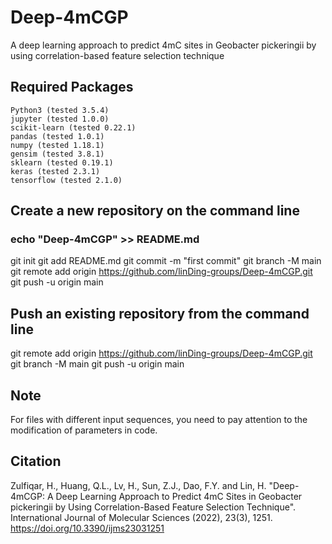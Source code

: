 # Deep-4mCGP
  A deep learning approach to predict 4mC sites in Geobacter pickeringii by using correlation-based feature selection technique
## Required Packages

    Python3 (tested 3.5.4)
    jupyter (tested 1.0.0)
    scikit-learn (tested 0.22.1)
    pandas (tested 1.0.1)
    numpy (tested 1.18.1)
    gensim (tested 3.8.1)
    sklearn (tested 0.19.1)
    keras (tested 2.3.1)
    tensorflow (tested 2.1.0)
    
## Create a new repository on the command line

### echo "Deep-4mCGP" >> README.md
git init
git add README.md
git commit -m "first commit"
git branch -M main
git remote add origin https://github.com/linDing-groups/Deep-4mCGP.git
git push -u origin main

## Push an existing repository from the command line

git remote add origin https://github.com/linDing-groups/Deep-4mCGP.git
git branch -M main
git push -u origin main

## Note

For files with different input sequences, you need to pay attention to the modification of parameters in code.

## Citation

Zulfiqar, H., Huang, Q.L., Lv, H., Sun, Z.J., Dao, F.Y. and Lin, H. "Deep-4mCGP: A Deep Learning Approach to Predict 4mC Sites in Geobacter pickeringii by Using Correlation-Based Feature Selection Technique". International Journal of Molecular Sciences (2022), 23(3), 1251. https://doi.org/10.3390/ijms23031251
